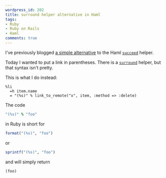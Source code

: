 ```yaml
---
wordpress_id: 202
title: surround helper alternative in Haml
tags:
- Ruby
- Ruby on Rails
- Haml
comments: true
---
```

I've previously blogged <a href="http://henrik.nyh.se/2007/11/comma-after-link-in-haml">a simple alternative</a> to the Haml <code><a href="http://haml.hamptoncatlin.com/docs/rdoc/classes/Haml/Helpers.html#M000013">succeed</a></code> helper.

Today I wanted to put a link in parentheses. There is a <code><a href="http://haml.hamptoncatlin.com/docs/rdoc/classes/Haml/Helpers.html#M000011">surround</a></code> helper, but that syntax isn't pretty.

This is what I do instead:

``` haml
%li
  =h item.name
  = "(%s)" % link_to_remote("x", item, :method => :delete)
```

The code

``` ruby
"(%s)" % "foo"
```
in Ruby is short for

``` ruby
format("(%s)", "foo")
```
or

``` ruby
sprintf("(%s)", "foo")
```
and will simply return

    (foo)
